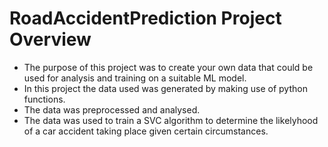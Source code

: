 # RoadAccidentPrediction Project Overview
- The purpose of this project was to create your own data that could be used for analysis and training on a suitable ML model.
- In this project the data used was generated by making use of python functions.
- The data was preprocessed and analysed.
- The data was used to train a SVC algorithm to determine the likelyhood of a car accident taking place given certain circumstances. 
